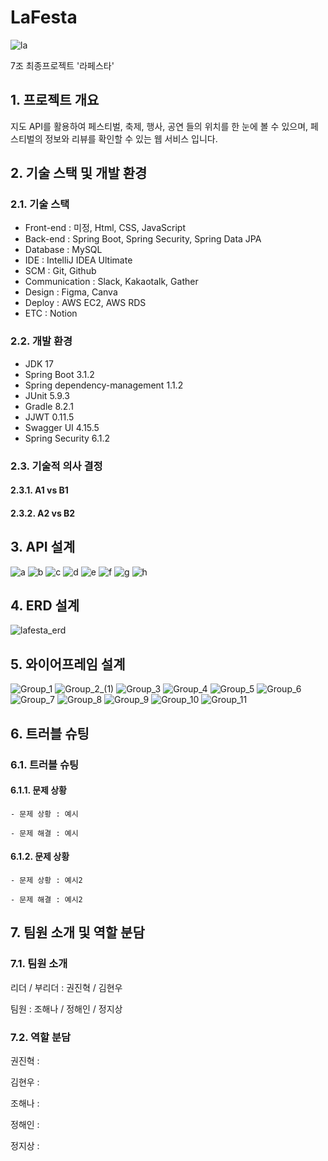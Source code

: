 # LaFesta

![la](https://github.com/LaFesta7/LikeFesta/assets/132440453/08557e8d-1347-462c-8749-e8572f0f68ce)

7조 최종프로젝트 '라페스타'

## 1. 프로젝트 개요

지도 API를 활용하여 페스티벌,
축제, 행사, 공연 들의 위치를 한 눈에 볼 수 있으며,
페스티벌의 정보와 리뷰를 확인할 수 있는 웹 서비스 입니다.

## 2. 기술 스택 및 개발 환경

### 2.1. 기술 스택

- Front-end : 미정, Html, CSS, JavaScript
- Back-end : Spring Boot, Spring Security, Spring Data JPA
- Database : MySQL
- IDE : IntelliJ IDEA Ultimate
- SCM : Git, Github
- Communication : Slack, Kakaotalk, Gather
- Design : Figma, Canva
- Deploy : AWS EC2, AWS RDS
- ETC : Notion

### 2.2. 개발 환경

- JDK 17
- Spring Boot 3.1.2
- Spring dependency-management 1.1.2
- JUnit 5.9.3
- Gradle 8.2.1
- JJWT 0.11.5
- Swagger UI 4.15.5
- Spring Security 6.1.2

### 2.3. 기술적 의사 결정

#### 2.3.1. A1 vs B1

#### 2.3.2. A2 vs B2

## 3. API 설계

![a](https://github.com/LaFesta7/LikeFesta/assets/132440453/6559def4-b140-418c-a38a-15319ee42d28)
![b](https://github.com/LaFesta7/LikeFesta/assets/132440453/c0474274-3232-4524-b8b0-7bbacf582336)
![c](https://github.com/LaFesta7/LikeFesta/assets/132440453/d9bba998-0911-49a0-8f6c-1132bd9eeb86)
![d](https://github.com/LaFesta7/LikeFesta/assets/132440453/c0e1b241-51eb-4774-96bd-8624e768ca6a)
![e](https://github.com/LaFesta7/LikeFesta/assets/132440453/67af5550-280d-452a-a62e-ba0814e10b8b)
![f](https://github.com/LaFesta7/LikeFesta/assets/132440453/ed84accf-9207-43ab-a27c-594eb04b1816)
![g](https://github.com/LaFesta7/LikeFesta/assets/132440453/9d4c9aa0-eb7d-4543-b80c-adc431f4b41d)
![h](https://github.com/LaFesta7/LikeFesta/assets/132440453/c997d507-842e-4137-b8a6-a7969b7b642e)


## 4. ERD 설계

![lafesta_erd](https://github.com/LaFesta7/LikeFesta/assets/132440453/60111021-be82-4640-a39d-91043d6c4efa)

## 5. 와이어프레임 설계

![Group_1](https://github.com/LaFesta7/LikeFesta/assets/132440453/7c4b32a2-e200-4353-8251-60b543f26990)
![Group_2_(1)](https://github.com/LaFesta7/LikeFesta/assets/132440453/4782d6b1-9b03-41d1-a866-63312245a6df)
![Group_3](https://github.com/LaFesta7/LikeFesta/assets/132440453/d5b2abf0-2340-48b5-b862-5b1fa301d5c8)
![Group_4](https://github.com/LaFesta7/LikeFesta/assets/132440453/9c658be0-9096-4005-8812-f994d5c2ba55)
![Group_5](https://github.com/LaFesta7/LikeFesta/assets/132440453/4185389b-61da-4d65-b390-38f6e5bd2675)
![Group_6](https://github.com/LaFesta7/LikeFesta/assets/132440453/a45d45e3-6117-4cac-b6e2-8f5a6b285096)
![Group_7](https://github.com/LaFesta7/LikeFesta/assets/132440453/658e5caa-a469-4610-9208-058d90134f96)
![Group_8](https://github.com/LaFesta7/LikeFesta/assets/132440453/ff21cfc2-0ab2-40e9-aecf-a578416c852b)
![Group_9](https://github.com/LaFesta7/LikeFesta/assets/132440453/05c15304-f9d1-40bc-9dd4-4727e189dca9)
![Group_10](https://github.com/LaFesta7/LikeFesta/assets/132440453/76702077-d50a-4b8f-a422-061a98e46f21)
![Group_11](https://github.com/LaFesta7/LikeFesta/assets/132440453/f6e103fc-68ef-467b-b985-cbdb6f0160c4)

## 6. 트러블 슈팅

### 6.1. 트러블 슈팅

#### 6.1.1. 문제 상황

    - 문제 상황 : 예시

    - 문제 해결 : 예시

#### 6.1.2. 문제 상황

    - 문제 상황 : 예시2

    - 문제 해결 : 예시2


## 7. 팀원 소개 및 역할 분담

### 7.1. 팀원 소개

리더 / 부리더 : 권진혁 / 김현우

팀원 : 조해나 / 정해인 / 정지상

### 7.2. 역할 분담

권진혁 :

김현우 :

조해나 :

정해인 :

정지상 :
